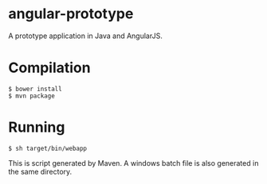 angular-prototype
=================

A prototype application in Java and AngularJS.

Compilation
============

    $ bower install
    $ mvn package

Running
=======

    $ sh target/bin/webapp

This is script generated by Maven. A windows batch file is also generated in the same directory.

